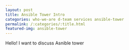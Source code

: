 ```yaml
---
layout: post
title: Ansible Tower Intro
categories: who-we-are d-team services ansible-tower
permalink: /:categories/:title.html
featured-img: ansible-tower
---
```

Hello! I want to discuss Asnible tower
